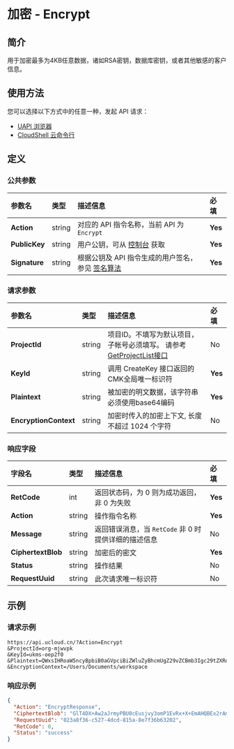 # 加密 - Encrypt

## 简介

用于加密最多为4KB任意数据，诸如RSA密钥，数据库密钥，或者其他敏感的客户信息。






## 使用方法

您可以选择以下方式中的任意一种，发起 API 请求：
- [UAPI 浏览器](https://console.ucloud.cn/uapi/detail?id=Encrypt)
- [CloudShell 云命令行](https://shell.ucloud.cn/)


## 定义

### 公共参数

| 参数名 | 类型 | 描述信息 | 必填 |
|:---|:---|:---|:---|
| **Action**     | string  | 对应的 API 指令名称，当前 API 为 `Encrypt`                        | **Yes** |
| **PublicKey**  | string  | 用户公钥，可从 [控制台](https://console.ucloud.cn/uapi/apikey) 获取                                             | **Yes** |
| **Signature**  | string  | 根据公钥及 API 指令生成的用户签名，参见 [签名算法](api/summary/signature.md)  | **Yes** |

### 请求参数

| 参数名 | 类型 | 描述信息 | 必填 |
|:---|:---|:---|:---|
| **ProjectId** | string | 项目ID。不填写为默认项目，子帐号必须填写。 请参考[GetProjectList接口](api/summary/get_project_list) |No|
| **KeyId** | string | 调用 CreateKey 接口返回的CMK全局唯一标识符 |**Yes**|
| **Plaintext** | string | 被加密的明文数据，该字符串必须使用base64编码 |**Yes**|
| **EncryptionContext** | string | 加密时传入的加密上下文, 长度不超过 1024 个字符 |No|

### 响应字段

| 字段名 | 类型 | 描述信息 | 必填 |
|:---|:---|:---|:---|
| **RetCode** | int | 返回状态码，为 0 则为成功返回，非 0 为失败 |**Yes**|
| **Action** | string | 操作指令名称 |**Yes**|
| **Message** | string | 返回错误消息，当 `RetCode` 非 0 时提供详细的描述信息 |No|
| **CiphertextBlob** | string | 加密后的密文 |**Yes**|
| **Status** | string | 操作结果 |No|
| **RequestUuid** | string | 此次请求唯一标识符 |No|




## 示例

### 请求示例
    
```
https://api.ucloud.cn/?Action=Encrypt
&ProjectId=org-mjwvpk
&KeyId=ukms-oep2f0
&Plaintext=QWxsIHRoaW5ncyBpbiB0aGVpciBiZWluZyBhcmUgZ29vZCBmb3Igc29tZXRoaW5nLgo=
&EncryptionContext=/Users/Documents/workspace
```

### 响应示例
    
```json
{
  "Action": "EncryptResponse",
  "CiphertextBlob": "GlT4DX+Aw2aJrmyPBU0cEusjvy3omP1EvRx+X+EmAHQBEx2rAmze7jCY9aaElqB062o7GsaILoDJOtBU.9cA5QefbfM7HCJDTd3FxQl6xLRMu0sT6dPQPppxsW4bh4m4Zx/aK/bm1KqSdNIw5I+OGPRI2zF6sWfiXOkA9dZNU.75WFYw5ZFIWr6p3kNd5YZA==",
  "RequestUuid": "023a8f36-c527-4dcd-815a-8e7f36b63202",
  "RetCode": 0,
  "Status": "success"
}
```





